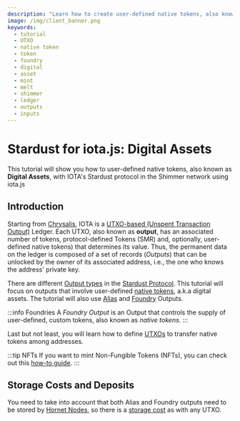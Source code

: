 ```yaml
---
description: "Learn how to create user-defined native tokens, also known as Digital Assets, with IOTA's Stardust protocol in the Shimmer network using iota.js."
image: /img/client_banner.png
keywords:
  - tutorial
  - UTXO
  - native token
  - token
  - foundry
  - digital
  - asset
  - mint
  - melt
  - shimmer
  - ledger
  - outputs
  - inputs
---
```


# Stardust for iota.js: Digital Assets

This tutorial will show you how to user-defined native tokens, also known as **Digital Assets**, with IOTA's Stardust protocol in the Shimmer network using iota.js

## Introduction

Starting from [Chrysalis](https://wiki.iota.org/introduction/welcome), IOTA is
a [UTXO-based (Unspent Transaction Output)](/introduction/stardust/reference/details#unspent-transaction-output-utxo)
Ledger. Each UTXO, also known as **output**, has an associated number of tokens, protocol-defined Tokens (SMR) and, optionally, user-defined native tokens) that determines its value.
Thus, the permanent data on the ledger is composed of a set of records (_Outputs_) that can be unlocked by the owner of
its associated address, i.e., the one who knows the address' private key.

There are different [Output types](/learn/outputs) in the [Stardust Protocol](/introduction/stardust/welcome). This tutorial will focus on
outputs that involve user-defined [native tokens](/introduction/stardust/explanations/ledger/foundry/), a.k.a digital assets. The tutorial will also use [Alias](/introduction/stardust/explanations/ledger/alias/) and [Foundry](/learn/outputs/#foundry-output) Outputs.

:::info Foundries
A _Foundry Output_ is an Output that controls the supply of user-defined, custom tokens, also known as _native tokens_.
:::

Last but not least, you will learn how to define [UTXOs](/introduction/stardust/explanations/what_is_stardust/rethink_utxo/) to transfer native tokens among addresses.

:::tip NFTs
If you want to mint Non-Fungible Tokens (NFTs), you can check out this [how-to guide](../../how_tos/mint_nft.mdx).
:::

## Storage Costs and Deposits

You need to take into account that both Alias and Foundry outputs need to be stored by [Hornet Nodes](/hornet/welcome), so there is a [storage cost](/iotajs/tutorials/value-transactions/introduction/#storage-costs-and-deposits) as with any UTXO.
